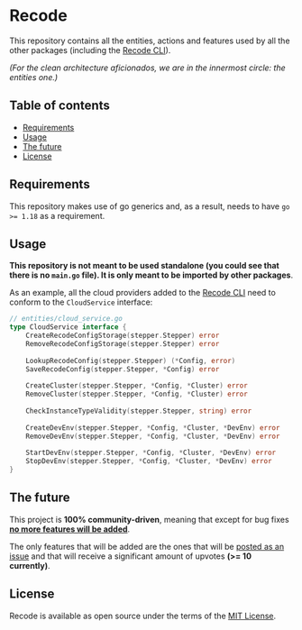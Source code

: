 # Recode

This repository contains all the entities, actions and features used by all the other packages (including the [Recode CLI](https://github.com/recode-sh/cli)). 

*(For the clean architecture aficionados, we are in the innermost circle: the entities one.)*

## Table of contents
- [Requirements](#requirements)
- [Usage](#usage)
- [The future](#the-future)
- [License](#license)

## Requirements

This repository makes use of go generics and, as a result, needs to have `go >= 1.18` as a requirement.

## Usage

**This repository is not meant to be used standalone (you could see that there is no `main.go` file). It is only meant to be imported by other packages**.

As an example, all the cloud providers added to the [Recode CLI](https://github.com/recode-sh/cli) need to conform to the `CloudService` interface:

```go
// entities/cloud_service.go
type CloudService interface {
    CreateRecodeConfigStorage(stepper.Stepper) error
    RemoveRecodeConfigStorage(stepper.Stepper) error
    
    LookupRecodeConfig(stepper.Stepper) (*Config, error)
    SaveRecodeConfig(stepper.Stepper, *Config) error
    
    CreateCluster(stepper.Stepper, *Config, *Cluster) error
    RemoveCluster(stepper.Stepper, *Config, *Cluster) error
    
    CheckInstanceTypeValidity(stepper.Stepper, string) error
    
    CreateDevEnv(stepper.Stepper, *Config, *Cluster, *DevEnv) error
    RemoveDevEnv(stepper.Stepper, *Config, *Cluster, *DevEnv) error
    
    StartDevEnv(stepper.Stepper, *Config, *Cluster, *DevEnv) error
    StopDevEnv(stepper.Stepper, *Config, *Cluster, *DevEnv) error
}
```

## The future

This project is **100% community-driven**, meaning that except for bug fixes <ins>**no more features will be added**</ins>. 

The only features that will be added are the ones that will be [posted as an issue](https://github.com/recode-sh/cli/issues/new) and that will receive a significant amount of upvotes **(>= 10 currently)**.

## License

Recode is available as open source under the terms of the [MIT License](http://opensource.org/licenses/MIT).
